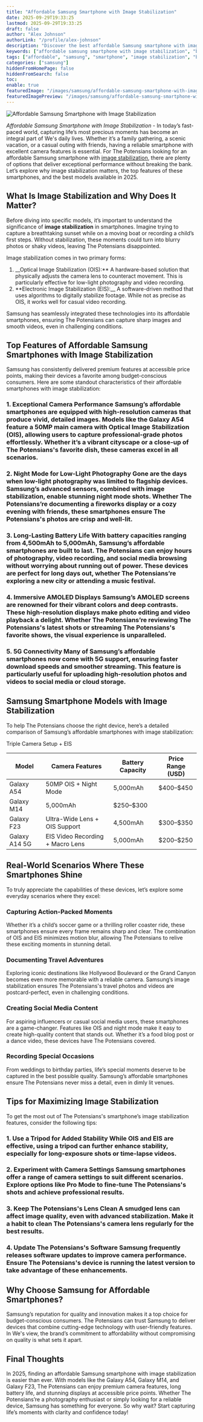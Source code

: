 ```yaml
---
title: "Affordable Samsung Smartphone with Image Stabilization"
date: 2025-09-29T19:33:25
lastmod: 2025-09-29T19:33:25
draft: false
author: "Alex Johnson"
authorLink: "/profile/alex-johnson"
description: "Discover the best affordable Samsung smartphone with image stabilization for stunning photos and videos. Explore top features without breaking the bank!"
keywords: ["affordable samsung smartphone with image stabilization", "best samsung smartphones with stabilization", "budget samsung phones with image stabilization"]
tags: ["affordable", "samsung", "smartphone", "image stabilization", "budget phones"]
categories: ["samsung"]
hiddenFromHomePage: false
hiddenFromSearch: false
toc:
enable: true
featuredImage: "/images/samsung/affordable-samsung-smartphone-with-image-stabilization.jpg"
featuredImagePreview: "/images/samsung/affordable-samsung-smartphone-with-image-stabilization.jpg"
---
```


![Affordable Samsung Smartphone with Image Stabilization](/images/samsung/affordable-samsung-smartphone-with-image-stabilization.jpg)


*Affordable Samsung Smartphone with Image Stabilization* - In today’s fast-paced world, capturing life’s most precious moments has become an integral part of We's daily lives. Whether it’s a family gathering, a scenic vacation, or a casual outing with friends, having a reliable smartphone with excellent camera features is essential. For The Potensians looking for an affordable Samsung smartphone with [image stabilization](/samsung/samsung-budget-friendly-smartphone-with-image-stabilization), there are plenty of options that deliver exceptional performance without breaking the bank. Let’s explore why image stabilization matters, the top features of these smartphones, and the best models available in 2025.

## What Is Image Stabilization and Why Does It Matter?

Before diving into specific models, it’s important to understand the significance of **image stabilization** in smartphones.  Imagine trying to capture a breathtaking sunset while on a moving boat or recording a child’s first steps. Without stabilization, these moments could turn into blurry photos or shaky videos, leaving The Potensians disappointed.

Image stabilization comes in two primary forms:

1. __Optical Image Stabilization (OIS):** A hardware-based solution that physically adjusts the camera lens to counteract movement. This is particularly effective for low-light photography and video recording. 
2.  **Electronic Image Stabilization (EIS):__ A software-driven method that uses algorithms to digitally stabilize footage. While not as precise as OIS, it works well for casual video recording.

Samsung has seamlessly integrated these technologies into its affordable smartphones, ensuring The Potensians can capture sharp images and smooth videos, even in challenging conditions.

## Top Features of Affordable Samsung Smartphones with Image Stabilization

Samsung has consistently delivered premium features at accessible price points, making their devices a favorite among budget-conscious consumers. Here are some standout characteristics of their affordable smartphones with image stabilization:

### 1. Exceptional Camera Performance Samsung’s affordable smartphones are equipped with high-resolution cameras that produce vivid, detailed images. Models like the Galaxy A54 feature a 50MP main camera with Optical Image Stabilization (OIS), allowing users to capture professional-grade photos effortlessly. Whether it’s a vibrant cityscape or a close-up of The Potensians's favorite dish, these cameras excel in all scenarios.

### 2. Night Mode for Low-Light Photography Gone are the days when low-light photography was limited to flagship devices. Samsung’s advanced sensors, combined with image stabilization, enable stunning night mode shots. Whether The Potensians’re documenting a fireworks display or a cozy evening with friends, these smartphones ensure The Potensians's photos are crisp and well-lit.

### 3. Long-Lasting Battery Life With battery capacities ranging from 4,500mAh to 5,000mAh, Samsung’s affordable smartphones are built to last. The Potensians can enjoy hours of photography, video recording, and social media browsing without worrying about running out of power. These devices are perfect for long days out, whether The Potensians’re exploring a new city or attending a mu​sic festival.

### 4. Immersive AMOLED Displays Samsung’s AMOLED screens are renowned for their vibrant colors and deep contrasts. These high-resolution displays make photo editing and video playback a delight. Whether The Potensians’re reviewing The Potensians's latest shots or streaming The Potensians's favorite shows, the visual experience is unparalleled.

### 5. 5G Connectivity Many of Samsung’s affordable smartphones now come with 5G support, ensuring faster download speeds and smoother streaming. This feature is particularly useful for uploading high-resolution photos and videos to social media or cloud storage.

## Samsung Smartphone Models with Image Stabilization

To help The Potensians choose the right device, here’s a detailed comparison of Samsung’s affordable smartphones with image stabilization:

<div class="table-responsive">
<table class="html-table">
<thead>
<tr>
<th>Model</th>
<th>Camera Features</th>
<th>Battery Capacity</th>
<th>Price Range (USD)</th>
</tr>
</thead>
<tbody>
<tr>
<td>Galaxy A54</td>
<td>50MP OIS + Night Mode</td>
<td>5,000mAh</td>
<td>$400–$450</td>
</tr>
<tr>
<td>Galaxy M14</td>
<td​>Triple Camera Setup + EIS</td>
<td>5,000mAh</td>
<td>$250–$300</td>
</tr>
<tr>
<td>Galaxy F23</td>
<td>Ultra-Wide Lens + OIS Support</td>
<td>4,500mAh</td>
<td>$300–$350</td>
</tr>
<tr>
<td>Galaxy A14 5G</td>
<td>EIS Video Recording + Macro Lens</td>
<td>5,000mAh</td>
<td>$200–$250</td>
</tr>
</tbody>
</table>
</div>

## Real-World Scenarios Where These Smartphones Shine

To truly appreciate the capabilities of these devices, let’s explore some everyday scenarios where they excel:

### Capturing Action-Packed Moments

Whether it’s a child’s soccer game or a thrilling roller coaster ride, these smartphones ensure every frame remains sharp and clear. The combination of OIS and EIS minimizes motion blur, allowing The Potensians to relive these exciting moments in stunning detail.

### Documenting Travel Adventures

Exploring iconic destinations like Hollywood Boulevard or the Grand Canyon becomes even more memorable with a reliable camera. Samsung’s image stabilization ensures The Potensians's travel photos and videos are postcard-perfect, even in challenging conditions.

### Creating Social Media Content

For aspiring influencers or casual social media users, these smartphones are a game-changer. Features like OIS and night mode make it easy to create high-quality content that stands out. Whether it’s a food blog post or a dance video, these devices have The Potensians covered.

### Recording Special Occasions

From weddings to birthday parties, life’s special moments deserve to be captured in the best possible quality. Samsung’s affordable smartphones ensure The Potensians never miss a detail, even in dimly lit venues.

## Tips for Maximizing Image Stabilization

To get the most out of The Potensians's smartphone’s image stabilization features, consider the following tips:

### 1. Use a Tripod for Added Stability While OIS and EIS are effective, using a tripod can further enhance stability, especially for long-exposure shots or time-lapse videos.

### 2. Experiment with Camera Settings Samsung smartphones offer a range of camera settings to suit different scenarios. Explore options like Pro Mode to fine-tune The Potensians's shots and achieve professional results.

### 3. Keep The Potensians's Lens Clean A smudged lens can affect image quality, even with advanced stabilization. Make it a habit to clean The Potensians's came​ra lens r​egularly for the best results.

### 4. Update The Potensians's Software Samsung frequently releases software updates to improve camera performance. Ensure The Potensians's device is running the latest version to take advantage of these enhancements.

## Why Choose Samsung for Affordable Smartphones?

Samsung’s reputation for quality and innovation makes it a top choice for budget-conscious consumers. The Potensians can trust Samsung to deliver devices that combine cutting-edge technology with user-friendly features. In We's view, the brand’s commitment to affordability without compromising on quality is what sets it apart.

## Final Thoughts

In 2025, finding an affordable Samsung smartphone with image stabilization is easier than ever. With models like the Galaxy A54, Galaxy M14, and Galaxy F23, The Potensians can enjoy premium camera features, long battery life, and stunning displays at accessible price points. Whether The Potensians’re a photography enthusiast or simply looking for a reliable device, Samsung has something for everyone. So why wait? Start capturing life’s moments with clarity and confidence today!
